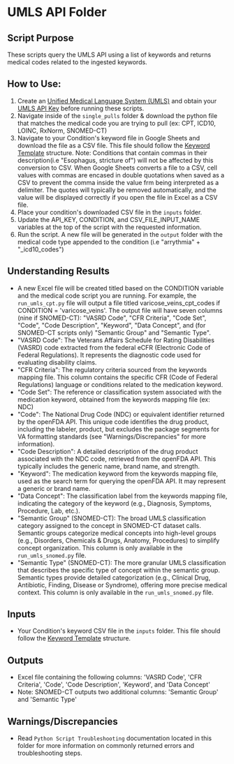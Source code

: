 # UMLS API Folder
## Script Purpose
These scripts query the UMLS API using a list of keywords and returns medical codes related to the ingested keywords. 

## How to Use:
1) Create an [Unified Medical Language System (UMLS)](https://uts.nlm.nih.gov/uts/umls/home) and obtain your [UMLS API Key](https://uts.nlm.nih.gov/uts/profile) before running these scripts.
2) Navigate inside of the `single_pulls` folder & download the python file that matches the medical code you are trying to pull (ex: CPT, ICD10, LOINC, RxNorm, SNOMED-CT) 
3) Navigate to your Condition's keyword file in Google Sheets and download the file as a CSV file. This file should follow the [Keyword Template](https://docs.google.com/spreadsheets/d/1_RapZeT2gHfZQERkFxnjQZEbvCiMd5hNdy9sqATFvNw/edit?gid=0#gid=0) structure.
Note: Conditions that contain commas in their description(i.e "Esophagus, stricture of") will not be affected by this conversion to CSV.  When Google Sheets converts a file to a CSV, cell values with commas are encased in double quotations when saved as a CSV to prevent the comma inside the value frm being interpreted as a delimiter. The quotes will typically be removed automatically, and the value will be displayed correctly if you open the file in Excel as a CSV file. 
4) Place your condition's downloaded CSV file in the `inputs` folder.  
5) Update the API_KEY, CONDITION, and CSV_FILE_INPUT_NAME variables at the top of the script with the requested information. 
6) Run the script.  A new file will be generated in the `output` folder with the medical code type appended to the condition (i.e "arrythmia" + "_icd10_codes")

## Understanding Results
- A new Excel file will be created titled based on the CONDITION variable and the medical code script you are running.  For example, the `run_umls_cpt.py` file will output a file titled varicose_veins_cpt_codes if CONDITION = 'varicose_veins'. The output file will have seven columns (nine if SNOMED-CT): "VASRD Code", "CFR Criteria", "Code Set", "Code", "Code Description", "Keyword", "Data Concept", and (for SNOMED-CT scripts only) "Semantic Group" and "Semantic Type". 
- "VASRD Code": The Veterans Affairs Schedule for Rating Disabilities (VASRD) code extracted from the federal eCFR (Electronic Code of Federal Regulations). It represents the diagnostic code used for evaluating disability claims.
- "CFR Criteria": The regulatory criteria sourced from the keywords mapping file. This column contains the specific CFR (Code of Federal Regulations) language or conditions related to the medication keyword.
- "Code Set": The reference or classification system associated with the medication keyword, obtained from the keywords mapping file (ex: NDC)
- "Code": The National Drug Code (NDC) or equivalent identifier returned by the openFDA API. This unique code identifies the drug product, including the labeler, product, but excludes the package segments for VA formatting standards (see "Warnings/Discrepancies" for more information).
- "Code Description": A detailed description of the drug product associated with the NDC code, retrieved from the openFDA API. This typically includes the generic name, brand name, and strength.
- "Keyword": The medication keyword from the keywords mapping file, used as the search term for querying the openFDA API. It may represent a generic or brand name.
- "Data Concept": The classification label from the keywords mapping file, indicating the category of the keyword (e.g., Diagnosis, Symptoms, Procedure, Lab, etc.).
- "Semantic Group" (SNOMED-CT): The broad UMLS classification category assigned to the concept in SNOMED-CT dataset calls. Semantic groups categorize medical concepts into high-level groups (e.g., Disorders, Chemicals & Drugs, Anatomy, Procedures) to simplify concept organization.  This column is only available in the `run_umls_snomed.py` file.
- "Semantic Type" (SNOMED-CT): The more granular UMLS classification that describes the specific type of concept within the semantic group. Semantic types provide detailed categorization (e.g., Clinical Drug, Antibiotic, Finding, Disease or Syndrome), offering more precise medical context. This column is only available in the `run_umls_snomed.py` file.

## Inputs
- Your Condition's keyword CSV file in the `inputs` folder.  This file should follow the [Keyword Template](https://docs.google.com/spreadsheets/d/1_RapZeT2gHfZQERkFxnjQZEbvCiMd5hNdy9sqATFvNw/edit?gid=0#gid=0) structure.

## Outputs
- Excel file containing the following columns: 'VASRD Code', 'CFR Criteria', 'Code', 'Code Description', 'Keyword', and 'Data Concept'
- Note: SNOMED-CT outputs two additional columns: 'Semantic Group' and 'Semantic Type'

## Warnings/Discrepancies 
- Read `Python Script Troubleshooting` documentation located in this folder for more information on commonly returned errors and troubleshooting steps. 
